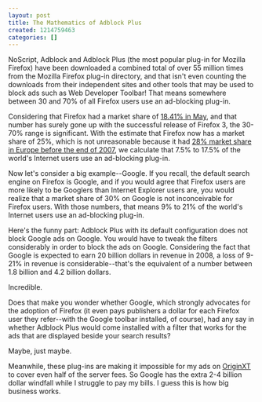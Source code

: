 ```yaml
---
layout: post
title: The Mathematics of Adblock Plus
created: 1214759463
categories: []
---
```

NoScript, Adblock and Adblock Plus (the most popular plug-in for Mozilla Firefox) have been downloaded a combined total of over 55 million times from the Mozilla Firefox plug-in directory, and that isn't even counting the downloads from their independent sites and other tools that may be used to block ads such as Web Developer Toolbar! That means somewhere between 30 and 70% of all Firefox users use an ad-blocking plug-in.

Considering that Firefox had a market share of [18.41% in May](http://en.wikipedia.org/wiki/Mozilla_Firefox), and that number has surely gone up with the successful release of Firefox 3, the 30-70% range is significant. With the estimate that Firefox now has a market share of 25%, which is not unreasonable because it had [28% market share in Europe before the end of 2007](http://arstechnica.com/news.ars/post/20080129-firefox-gobbles-up-more-internet-explorer-market-share.html), we calculate that 7.5% to 17.5% of the world's Internet users use an ad-blocking plug-in.

Now let's consider a big example--Google. If you recall, the default search engine on Firefox is Google, and if you would agree that Firefox users are more likely to be Googlers than Internet Explorer users are, you would realize that a market share of 30% on Google is not inconceivable for Firefox users. With those numbers, that means 9% to 21% of the world's Internet users use an ad-blocking plug-in.

Here's the funny part: Adblock Plus with its default configuration does not block Google ads on Google. You would have to tweak the filters considerably in order to block the ads on Google. Considering the fact that Google is expected to earn 20 billion dollars in revenue in 2008, a loss of 9-21% in revenue is considerable--that's the equivalent of a number between 1.8 billion and 4.2 billion dollars.

Incredible.

Does that make you wonder whether Google, which strongly advocates for the adoption of Firefox (it even pays publishers a dollar for each Firefox user they refer--with the Google toolbar installed, of course), had any say in whether Adblock Plus would come installed with a filter that works for the ads that are displayed beside your search results?

Maybe, just maybe.

Meanwhile, these plug-ins are making it impossible for my ads on [OriginXT](http://originxt.com) to cover even half of the server fees. So Google has the extra 2-4 billion dollar windfall while I struggle to pay my bills. I guess this is how big business works.
